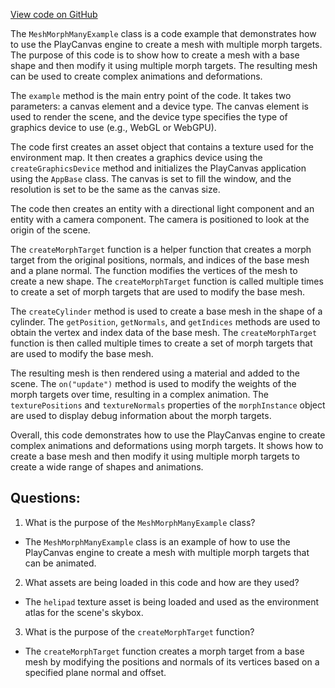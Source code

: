 [View code on GitHub](https://github.com/playcanvas/engine/examples/src/examples/graphics/mesh-morph-many.tsx)

The `MeshMorphManyExample` class is a code example that demonstrates how to use the PlayCanvas engine to create a mesh with multiple morph targets. The purpose of this code is to show how to create a mesh with a base shape and then modify it using multiple morph targets. The resulting mesh can be used to create complex animations and deformations.

The `example` method is the main entry point of the code. It takes two parameters: a canvas element and a device type. The canvas element is used to render the scene, and the device type specifies the type of graphics device to use (e.g., WebGL or WebGPU).

The code first creates an asset object that contains a texture used for the environment map. It then creates a graphics device using the `createGraphicsDevice` method and initializes the PlayCanvas application using the `AppBase` class. The canvas is set to fill the window, and the resolution is set to be the same as the canvas size.

The code then creates an entity with a directional light component and an entity with a camera component. The camera is positioned to look at the origin of the scene. 

The `createMorphTarget` function is a helper function that creates a morph target from the original positions, normals, and indices of the base mesh and a plane normal. The function modifies the vertices of the mesh to create a new shape. The `createMorphTarget` function is called multiple times to create a set of morph targets that are used to modify the base mesh.

The `createCylinder` method is used to create a base mesh in the shape of a cylinder. The `getPosition`, `getNormals`, and `getIndices` methods are used to obtain the vertex and index data of the base mesh. The `createMorphTarget` function is then called multiple times to create a set of morph targets that are used to modify the base mesh.

The resulting mesh is then rendered using a material and added to the scene. The `on("update")` method is used to modify the weights of the morph targets over time, resulting in a complex animation. The `texturePositions` and `textureNormals` properties of the `morphInstance` object are used to display debug information about the morph targets.

Overall, this code demonstrates how to use the PlayCanvas engine to create complex animations and deformations using morph targets. It shows how to create a base mesh and then modify it using multiple morph targets to create a wide range of shapes and animations.
## Questions: 
 1. What is the purpose of the `MeshMorphManyExample` class?
- The `MeshMorphManyExample` class is an example of how to use the PlayCanvas engine to create a mesh with multiple morph targets that can be animated.

2. What assets are being loaded in this code and how are they used?
- The `helipad` texture asset is being loaded and used as the environment atlas for the scene's skybox.

3. What is the purpose of the `createMorphTarget` function?
- The `createMorphTarget` function creates a morph target from a base mesh by modifying the positions and normals of its vertices based on a specified plane normal and offset.